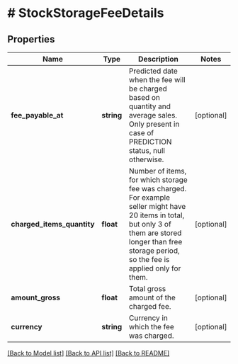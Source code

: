 # # StockStorageFeeDetails

## Properties

Name | Type | Description | Notes
------------ | ------------- | ------------- | -------------
**fee_payable_at** | **string** | Predicted date when the fee will be charged based on quantity and average sales. Only present in case of PREDICTION status, null otherwise. | [optional]
**charged_items_quantity** | **float** | Number of items, for which storage fee was charged. For example seller might have 20 items in total, but only 3 of them are stored longer than free storage period, so the fee is applied only for them. | [optional]
**amount_gross** | **float** | Total gross amount of the charged fee. | [optional]
**currency** | **string** | Currency in which the fee was charged. | [optional]

[[Back to Model list]](../../README.md#models) [[Back to API list]](../../README.md#endpoints) [[Back to README]](../../README.md)
